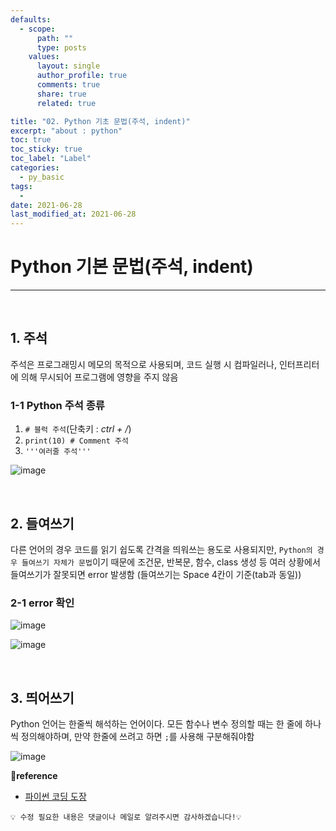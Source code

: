 ```yaml
---
defaults:
  - scope:
      path: ""
      type: posts
    values:
      layout: single
      author_profile: true
      comments: true
      share: true
      related: true

title: "02. Python 기초 문법(주석, indent)"
excerpt: "about : python"
toc: true
toc_sticky: true
toc_label: "Label"
categories:
  - py_basic
tags:
  - 
date: 2021-06-28
last_modified_at: 2021-06-28
---
```


# Python 기본 문법(주석, indent)
---
<br>

## 1. 주석

주석은 프로그래밍시 메모의 목적으로 사용되며, 코드 실행 시 컴파일러나, 인터프리터에 의해 무시되어 프로그램에 영향을 주지 않음

### 1-1 Python 주석 종류

1. `# 블럭 주석`(단축키 : *ctrl + /*)
2. `print(10) # Comment 주석`
3. `'''여러줄 주석'''`

![image](https://user-images.githubusercontent.com/77658029/123656324-c5b46900-d86a-11eb-9c48-f052c0acf86a.png)

<br>

## 2. 들여쓰기

다른 언어의 경우 코드를 읽기 쉽도록 간격을 띄워쓰는 용도로 사용되지만, `Python의 경우 들여쓰기 자체가 문법`이기 때문에 조건문, 반복문, 함수, class 생성 등 여러 상황에서 들여쓰기가 잘못되면 error 발생함
(들여쓰기는 Space 4칸이 기준(tab과 동일))

### 2-1 error 확인

![image](https://user-images.githubusercontent.com/77658029/123657043-69057e00-d86b-11eb-9cbd-05ff4670e709.png)

![image](https://user-images.githubusercontent.com/77658029/123657318-a5d17500-d86b-11eb-8824-e8bc40231a56.png)


<br>

## 3. 띄어쓰기

Python 언어는 한줄씩 해석하는 언어이다. 모든 함수나 변수 정의할 때는 한 줄에 하나씩 정의해야하며, 만약 한줄에 쓰려고 하면 `;`를 사용해 구분해줘야함

![image](https://user-images.githubusercontent.com/77658029/123657600-e630f300-d86b-11eb-90b6-73c9086ad315.png)


**📌reference**
- [파이썬 코딩 도장](https://dojang.io/course/view.php?id=7)

```
💡 수정 필요한 내용은 댓글이나 메일로 알려주시면 감사하겠습니다!💡 
```